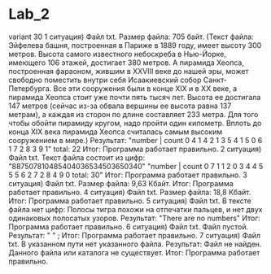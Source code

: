 # Lab_2
variant 30
  1 ситуация) Файл txt. Размер файла: 705 байт. (Текст файла: Эйфелева башня, построенная в Париже в 1889 году, имеет высоту 300 метров. Высота самого известного небоскреба в Нью-Йорке, имеющего 106 этажей, достигает 380 метров. А пирамида Хеопса, построенная фараоном, жившим в XXVIII веке до нашей эры, может свободно поместить внутри себя Исаакиевский собор Санкт-Петербурга. Все эти сооружения были в конце XIX и в XX веке, а пирамида Хеопса стоит уже почти пять тысяч лет. Высота ее достигала 147 метров (сейчас из-за обвала вершины ее высота равна 137 метрам), а каждая из сторон по длине составляет 233 метра. Для того чтобы обойти пирамиду кругом, надо пройти один километр. Вплоть до конца XIX века пирамида Хеопса считалась самым высоким сооружением в мире.)
Результат:
"number | count
  0        4
  1        4
  2        1
  3        5
  4        1
  5        0
  6        1
  7        2
  8        3
  9        1" 
total:  22
  Итог: Программа работает правильно.
  2 ситуация) Файл txt. Текст файла состоит из цифр: "887507810485404036534503650340"
"number | count
  0        7
  1        1
  2        0
  3        4
  4        5
  5        5
  6        2
  7        2
  8        4
  9        0
total: 30"
  Итог: Программа работает правильно.
  3 ситуация) Файл txt. Размер файла: 9,63 Кбайт. 
  Итог: Программа работает правильно.
  4 ситуация) Файл txt. Размер файла: 18,8 Кбайт. 
  Итог: Программа работает правильно.
  5 ситуация) Файл txt. В тексте файла нет цифр: Полосы тигра похожи на отпечатки пальцев, и нет двух одинаковых полосатых узоров.
Результат: "There are no numbers" 
  Итог: Программа работает правильно.
  6 ситуация) Файл txt. Файл пустой. Результат: " " ; 
  Итог: Программа работает правильно. 
  7 ситуация) Файл txt. В указанном пути нет указанного файла. Результат: Файл не найден. Данного файла или каталога не существует. 
  Итог: Программа работает правильно.
